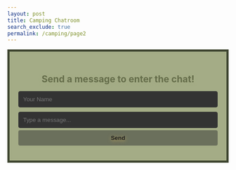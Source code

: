 ```yaml
---
layout: post 
title: Camping Chatroom
search_exclude: true
permalink: /camping/page2
---
```

<style>
    .top-sections-wrapper {
        display: flex;
        justify-content: space-between;
        width: 100%;
        max-width: 1000px;
        gap: 20px;
        margin-top: 20px;
    }
    .chatroom-container {
        background-color: #a4ac86;
        padding: 20px;
        border-radius: 10x;
        border: 5px solid #414833;
        flex: 1;
    }
    .chatroom-container h2 {
        color: #656d4a;
        text-align: center;
        margin-bottom: 10px;
        text-shadow: 0px 2px 8px #a4ac86;
    }
    #username, #message {
        width: 100%;
        padding: 10px;
        margin: 5px 0;
        border-radius: 4px;
        border: 1px solid #333;
        background-color: #333;
        color: #e0e0e0;
    }
    .message-form button {
        width: 100%;
        padding: 10px;
        border: none;
        border-radius: 4px;
        background-color: #6b705c;
        color: #1b1b1b;
        font-weight: bold;
        cursor: pointer;
        text-shadow: 0px 2px 8px rgba(255, 209, 102, 0.6);
    }
</style>

<div class="chatroom-container">
    <h2>Send a message to enter the chat!</h2>
    <div class="chat-area" id="messages">
        <!-- Messages will appear here -->
    </div>
    <form class="message-form" id="chat-form">
        <input type="text" id="username" placeholder="Your Name" required>
        <input type="text" id="message" placeholder="Type a message..." maxlength="200" required>
        <button type="submit">Send</button>
    </form>
</div>

<script type="module">
    import { pythonURI, fetchOptions } from '../assets/js/api/config.js';

    async function fetchPosts() {
        try {
            const response = await fetch(`${pythonURI}/api/posts`, fetchOptions);
            if (!response.ok) {
                throw new Error("Failed to fetch posts from the backend.");
            }
            const posts = await response.json();
            renderPosts(posts);
        } catch (error) {
            console.error("Error fetching posts:", error);
        }
    }

    function renderPosts(posts) {
        document.getElementById('postsWrapper').innerHTML = posts.map(post => {
            const username = post.username || "Anonymous"; // Default to "Anonymous" if undefined
            const content = typeof post.content === 'string' ? post.content : JSON.stringify(post.content); // Display content as JSON if it's an object

        }).join('');
    }

    async function addPost(event) {
        event.preventDefault();
        const username = document.getElementById('usernameInput').value || "Anonymous";
        const content = document.getElementById('postInput').value;
        const postData = { username, content };

        try {
            const response = await fetch(`${pythonURI}/api/posts`, {
                ...fetchOptions,
                method: 'POST',
                headers: { 'Content-Type': 'application/json' },
                body: JSON.stringify(postData)
            });
            if (!response.ok) {
                throw new Error("Failed to add post to the backend.");
            }
            document.getElementById('postForm').reset();
            fetchPosts(); // Refresh posts after adding a new one
        } catch (error) {
            console.error("Error adding post:", error);
        }
    }

    document.addEventListener('DOMContentLoaded', () => {
        fetchPosts();

        document.getElementById('chat-form').addEventListener('submit', function(event) {
            event.preventDefault();
            const username = document.getElementById('username').value || "Anonymous";
            const message = document.getElementById('message').value;
            const timestamp = new Date().toLocaleTimeString();
            const messageHtml = `<p><span class="username">${username}</span>: ${message} <span class="timestamp">[${timestamp}]</span></p>`;
            document.getElementById("messages").innerHTML += messageHtml;
            event.target.reset();
        
        });
    });

</script>

